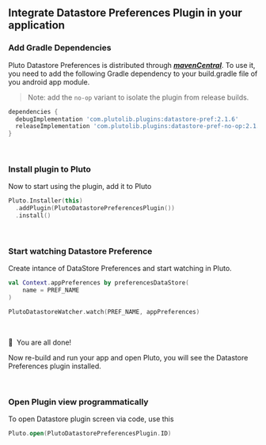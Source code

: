 ## Integrate Datastore Preferences Plugin in your application


### Add Gradle Dependencies
Pluto Datastore Preferences is distributed through [***mavenCentral***](https://central.sonatype.com/artifact/com.plutolib.plugins/datastore-pref). To use it, you need to add the following Gradle dependency to your build.gradle file of you android app module.

> Note: add the `no-op` variant to isolate the plugin from release builds.
```groovy
dependencies {
  debugImplementation 'com.plutolib.plugins:datastore-pref:2.1.6'
  releaseImplementation 'com.plutolib.plugins:datastore-pref-no-op:2.1.6'
}
```
<br>

### Install plugin to Pluto

Now to start using the plugin, add it to Pluto
```kotlin
Pluto.Installer(this)
  .addPlugin(PlutoDatastorePreferencesPlugin())
  .install()
```
<br>

###  Start watching Datastore Preference

Create intance of DataStore Preferences and start watching in Pluto.
```kotlin
val Context.appPreferences by preferencesDataStore(
    name = PREF_NAME
)

PlutoDatastoreWatcher.watch(PREF_NAME, appPreferences)
```
<br>

🎉 &nbsp;You are all done!

Now re-build and run your app and open Pluto, you will see the Datastore Preferences plugin installed.

<br>

### Open Plugin view programmatically
To open Datastore plugin screen via code, use this
```kotlin
Pluto.open(PlutoDatastorePreferencesPlugin.ID)
```

